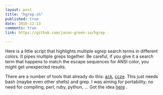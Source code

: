 ```yaml
---
layout: post
title: "hgrep.sh"
published: true
date: 2016-12-13
comments: true
link: https://github.com/jason-green-io/hgrep

---
```

Here is a little script that highlights multiple egrep search terms in different colors. It pipes multiple greps together. Be careful, if you give it a search term that happens to match the escape sequences for ANSI color, you might get unexpected results.

There are a number of tools that already do this: [ack](http://beyondgrep.com/), [ccze](https://github.com/cornet/ccze). This just needs bash (maybe even other shells) and grep. I was aiming for portability; no need for compiling, perl, ruby, python, <insert runtime here> ... Got the idea [here](http://stackoverflow.com/questions/17236005/grep-output-with-multiple-colors/) .